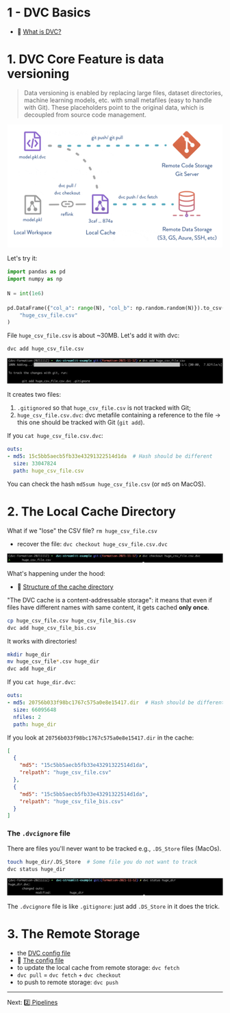 1 - DVC Basics
===

- :link: [What is DVC?](https://dvc.org/doc/user-guide/what-is-dvc)

# 1. DVC Core Feature is data versioning

> Data versioning is enabled by replacing large files, dataset directories, machine learning models, etc. with small metafiles (easy to handle with Git). These placeholders point to the original data, which is decoupled from source code management.

![DVC Principle](./images/dvc-principle.png)

Let's try it:

```python
import pandas as pd
import numpy as np

N = int(1e6)

pd.DataFrame({"col_a": range(N), "col_b": np.random.random(N)}).to_csv(
    "huge_csv_file.csv"
)
```

File `huge_csv_file.csv` is about ~30MB. Let's add it with dvc:
```bash
dvc add huge_csv_file.csv
```
![dvc add](./images/dvc-add.png)

It creates two files:
1. `.gitignored` so that `huge_csv_file.csv` is not tracked with Git;
2. `huge_csv_file.csv.dvc`: dvc metafile containing a reference to the file -> this one should be tracked with Git (`git add`).

If you `cat huge_csv_file.csv.dvc`:
```yaml
outs:
- md5: 15c5bb5aecb5fb33e43291322514d1da  # Hash should be different
  size: 33047824
  path: huge_csv_file.csv
```

You can check the hash `md5sum huge_csv_file.csv` (or `md5` on MacOS).

# 2. The Local Cache Directory

What if we "lose" the CSV file? `rm huge_csv_file.csv`
- recover the file: `dvc checkout huge_csv_file.csv.dvc`

![dvc checkout](./images/dvc-checkout.png)

What's happening under the hood:
- :link: [Structure of the cache directory](https://dvc.org/doc/user-guide/project-structure/internal-files#structure-of-the-cache-directory)

"The DVC cache is a content-addressable storage": it means that even if files have different names with same content, it gets cached **only once**.

```bash
cp huge_csv_file.csv huge_csv_file_bis.csv
dvc add huge_csv_file_bis.csv
```

It works with directories!
```bash
mkdir huge_dir
mv huge_csv_file*.csv huge_dir
dvc add huge_dir
```

If you `cat huge_dir.dvc`:
```yaml
outs:
- md5: 20756b033f98bc1767c575a0e8e15417.dir  # Hash should be different
  size: 66095648
  nfiles: 2
  path: huge_dir
```

If you look at `20756b033f98bc1767c575a0e8e15417.dir` in the cache:
```json
[
  {
    "md5": "15c5bb5aecb5fb33e43291322514d1da",
    "relpath": "huge_csv_file.csv"
  },
  {
    "md5": "15c5bb5aecb5fb33e43291322514d1da",
    "relpath": "huge_csv_file_bis.csv"
  }
]
```

### The `.dvcignore` file

There are files you'll never want to be tracked e.g., `.DS_Store` files (MacOs).
```bash
touch huge_dir/.DS_Store  # Some file you do not want to track
dvc status huge_dir
```
![DVC status](./images/dvc-status.png)

The `.dvcignore` file is like `.gitignore`: just add `.DS_Store` in it does the trick.


# 3. The Remote Storage

- the [DVC config file](../.dvc/config)
- :link: [The config file](https://dvc.org/doc/command-reference/config)
- to update the local cache from remote storage: `dvc fetch`
- `dvc pull` = `dvc fetch` + `dvc checkout`
- to push to remote storage: `dvc push`

---
Next: [:two: Pipelines](./2_Pipelines.md)

